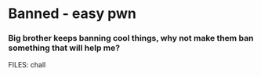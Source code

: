 # Banned - easy pwn
### Big brother keeps banning cool things, why not make them ban something that will help me?
FILES: chall
